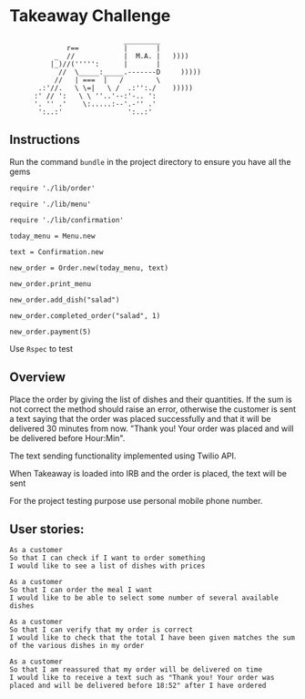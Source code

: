Takeaway Challenge
==================
```
                            _________
              r==           |       |
           _  //            |  M.A. |   ))))
          |_)//(''''':      |       |
            //  \_____:_____.-------D     )))))
           //   | ===  |   /        \
       .:'//.   \ \=|   \ /  .:'':./    )))))
      :' // ':   \ \ ''..'--:'-.. ':
      '. '' .'    \:.....:--'.-'' .'
       ':..:'                ':..:'

 ```

Instructions
-----
Run the command `bundle` in the project directory to ensure you have all the gems

`require './lib/order'`

`require './lib/menu'`

`require './lib/confirmation'`

`today_menu = Menu.new`

`text = Confirmation.new`

`new_order = Order.new(today_menu, text)`

`new_order.print_menu`

`new_order.add_dish("salad")`

`new_order.completed_order("salad", 1)`

`new_order.payment(5)`

Use `Rspec` to test

## Overview

Place the order by giving the list of dishes and their quantities. If the sum is not correct the method should raise an error, otherwise the customer is sent a text saying that the order was placed successfully and that it will be delivered 30 minutes from now. "Thank you! Your order was placed and will be delivered before Hour:Min".

The text sending functionality implemented using Twilio API.

When Takeaway is loaded into IRB and the order is placed, the text will be sent

For the project testing purpose use personal mobile phone number.

User stories:
-----

```
As a customer
So that I can check if I want to order something
I would like to see a list of dishes with prices

As a customer
So that I can order the meal I want
I would like to be able to select some number of several available dishes

As a customer
So that I can verify that my order is correct
I would like to check that the total I have been given matches the sum of the various dishes in my order

As a customer
So that I am reassured that my order will be delivered on time
I would like to receive a text such as "Thank you! Your order was placed and will be delivered before 18:52" after I have ordered
```
